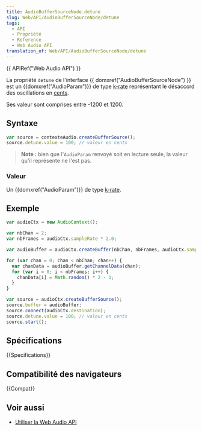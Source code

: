 ```yaml
---
title: AudioBufferSourceNode.detune
slug: Web/API/AudioBufferSourceNode/detune
tags:
  - API
  - Propriété
  - Reference
  - Web Audio API
translation_of: Web/API/AudioBufferSourceNode/detune
---
```

{{ APIRef("Web Audio API") }}

La propriété `detune` de l'interface {{ domxref("AudioBufferSourceNode") }} est un {{domxref("AudioParam")}} de type [k-rate](/fr/docs/DOM/AudioParam#k-rate) représentant le désaccord des oscillations en [cents](http://en.wikipedia.org/wiki/Cent_%28music%29).

Ses valeur sont comprises entre -1200 et 1200.

## Syntaxe

```js
var source = contexteAudio.createBufferSource();
source.detune.value = 100; // valeur en cents
```

> **Note :** bien que l'`AudioParam` renvoyé soit en lecture seule, la valeur qu'il représente ne l'est pas.

### Valeur

Un {{domxref("AudioParam")}} de type [k-rate](/fr/docs/DOM/AudioParam#k-rate).

## Exemple

```js
var audioCtx = new AudioContext();

var nbChan = 2;
var nbFrames = audioCtx.sampleRate * 2.0;

var audioBuffer = audioCtx.createBuffer(nbChan, nbFrames, audioCtx.sampleRate);

for (var chan = 0; chan < nbChan; chan++) {
  var chanData = audioBuffer.getChannelData(chan);
  for (var i = 0; i < nbFrames; i++) {
    chanData[i] = Math.random() * 2 - 1;
  }
}

var source = audioCtx.createBufferSource();
source.buffer = audioBuffer;
source.connect(audioCtx.destination);
source.detune.value = 100; // valeur en cents
source.start();
```

## Spécifications

{{Specifications}}

## Compatibilité des navigateurs

{{Compat}}

## Voir aussi

- [Utiliser la Web Audio API](/fr/docs/Web_Audio_API/Using_Web_Audio_API)
